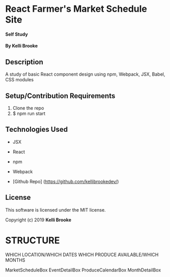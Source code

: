 # React Farmer's Market Schedule Site

#### Self Study

#### By Kelli Brooke

## Description

A study of basic React component design using npm, Webpack, JSX, Babel, CSS modules

## Setup/Contribution Requirements

1. Clone the repo
2. $ npm run start

## Technologies Used

* JSX
* React
* npm
* Webpack

* [Github Repo] (https://github.com/kellibrookedev/)

## License

This software is licensed under the MIT license.

Copyright (c) 2019 **Kelli Brooke**

# STRUCTURE
WHICH LOCATION/WHICH DATES
WHICH PRODUCE AVAILABLE/WHICH MONTHS

MarketScheduleBox
  EventDetailBox
ProduceCalendarBox
  MonthDetailBox
